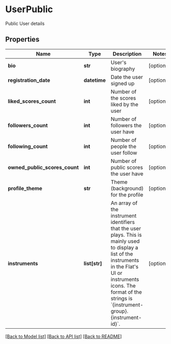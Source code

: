# UserPublic

Public User details
## Properties
Name | Type | Description | Notes
------------ | ------------- | ------------- | -------------
**bio** | **str** | User&#39;s biography | [optional] 
**registration_date** | **datetime** | Date the user signed up | [optional] 
**liked_scores_count** | **int** | Number of the scores liked by the user | [optional] 
**followers_count** | **int** | Number of followers the user have | [optional] 
**following_count** | **int** | Number of people the user follow | [optional] 
**owned_public_scores_count** | **int** | Number of public scores the user have | [optional] 
**profile_theme** | **str** | Theme (background) for the profile | [optional] 
**instruments** | **list[str]** | An array of the instrument identifiers that the user plays. This is mainly used to display a list of the instruments in the Flat&#39;s UI or instruments icons. The format of the strings is &#x60;{instrument-group}.{instrument-id}&#x60;.  | [optional] 

[[Back to Model list]](../README.md#documentation-for-models) [[Back to API list]](../README.md#documentation-for-api-endpoints) [[Back to README]](../README.md)


